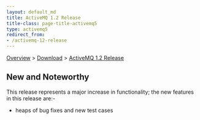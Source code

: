 ```yaml
---
layout: default_md
title: ActiveMQ 1.2 Release 
title-class: page-title-activemq5
type: activemq5
redirect_from:
- /activemq-12-release
---
```


[Overview](overview) > [Download](download) > [ActiveMQ 1.2 Release](activemq-12-release)

New and Noteworthy
------------------

This release represents a major increase in functionality; the new features in this release are:-

*   heaps of bug fixes and new test cases